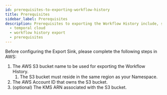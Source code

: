 ```yaml
---
id: prerequisites-to-exporting-workflow-history
title: Prerequisites
sidebar_label: Prerequisites
description: Prerequisites to exporting the Workflow History include, setting up an S3 bucket, an AWS Account ID, and an optional server-side encryption..
  - temporal cloud
  - workflow history export
  - prerequisites
---
```


Before configuring the Export Sink, please complete the following steps in AWS:

1. The AWS S3 bucket name to be used for exporting the Workflow History.
   1. The S3 bucket must reside in the same region as your Namespace.
2. The AWS Account ID that owns the S3 bucket.
3. (optional) The KMS ARN associated with the S3 bucket.
